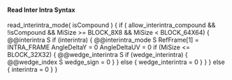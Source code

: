 #### Read Inter Intra Syntax

<div class="syntax">
read_interintra_mode( isCompound ) {
    if ( allow_interintra_compound && !isCompound && MiSize >= BLOCK_8X8 && MiSize < BLOCK_64X64) {
        @@interintra                                                    S
        if (interintra) {
            @@interintra_mode                                           S
            RefFrame[1] = INTRA_FRAME
            AngleDeltaY = 0
            AngleDeltaUV = 0
            if (MiSize <= BLOCK_32X32) {
                @@wedge_interintra                                      S
                if (wedge_interintra) {
                    @@wedge_index                                       S
                    wedge_sign = 0
                }
            } else {
                wedge_interintra = 0
            }
        }
    } else {
        interintra = 0
    }
}
</div>
